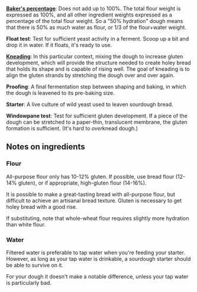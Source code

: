 [**Baker's percentage**](https://www.kingarthurflour.com/pro/reference/bakers-percentage): Does not add up to 100%. The total flour weight is expressed as 100%, and all other ingredient weights expressed as a percentage of the total flour weight. So a "50% hydration" dough means that there is 50% as much water as flour, or 1/3 of the flour+water weight.

**Float test**: Test for sufficient yeast activity in a ferment. Scoop up a bit and drop it in water. If it floats, it's ready to use.

[**Kneading**](https://www.thespruceeats.com/kneading-dough-bread-baking-for-beginners-427562): In this particular context, mixing the dough to increase gluten development, which will provide the structure needed to create holey bread that holds its shape and is capable of rising well. The goal of kneading is to align the gluten strands by stretching the dough over and over again.

**Proofing**: A final fermentation step between shaping and baking, in which the dough is leavened to its pre-baking size.

**Starter**: A live culture of wild yeast used to leaven sourdough bread.

**Windowpane test**: Test for sufficient gluten development. If a piece of the dough can be stretched to a paper-thin, translucent membrane, the gluten formation is sufficient. (It's hard to *over*knead dough.)

## Notes on ingredients

### Flour

All-purpose flour only has 10-12% gluten. If possible, use bread flour (12-14% gluten), or if appropriate, high-gluten flour (14-16%).

It is possible to make a great-tasting bread with all-purpose flour, but difficult to achieve an artisanal bread texture. Gluten is necessary to get holey bread with a good rise.

If substituting, note that whole-wheat flour requires slightly more hydration than white flour.

### Water

Filtered water is preferable to tap water when you're feeding your starter. However, as long as your tap water is drinkable, a sourdough starter should be able to survive on it.

For your dough it doesn't make a notable difference, unless your tap water is particularly bad.
